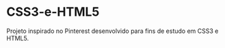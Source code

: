 # CSS3-e-HTML5

Projeto inspirado no Pinterest desenvolvido para fins de estudo em CSS3 e HTML5.
  
